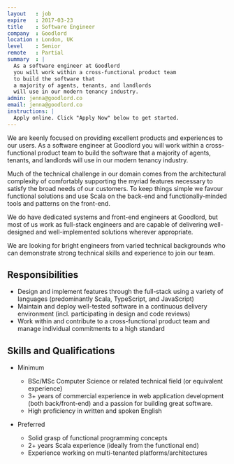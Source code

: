 ```yaml
---
layout   : job
expire   : 2017-03-23
title    : Software Engineer
company  : Goodlord
location : London, UK
level    : Senior
remote   : Partial
summary  : |
  As a software engineer at Goodlord
  you will work within a cross-functional product team
  to build the software that
  a majority of agents, tenants, and landlords
  will use in our modern tenancy industry.
admin: jenna@goodlord.co
email: jenna@goodlord.co
instructions: |
  Apply online. Click "Apply Now" below to get started.
---
```


<!-- break -->

We are keenly focused on providing
excellent products and experiences to our users.
As a software engineer at Goodlord
you will work within a cross-functional product team
to build the software that
a majority of agents, tenants, and landlords
will use in our modern tenancy industry.

Much of the technical challenge in our domain
comes from the architectural complexity
of comfortably supporting the myriad features necessary
to satisfy the broad needs of our customers.
To keep things simple we favour functional solutions
and use Scala on the back-end
and functionally-minded tools and patterns on the front-end.

We do have dedicated systems
and front-end engineers at Goodlord,
but most of us work as full-stack engineers
and are capable of delivering
well-designed and well-implemented solutions
wherever appropriate.

We are looking for bright engineers
from varied technical backgrounds
who can demonstrate
strong technical skills and experience
to join our team.

## Responsibilities

- Design and implement features through the full-stack
  using a variety of languages
  (predominantly Scala, TypeScript, and JavaScript)
- Maintain and deploy well-tested software
  in a continuous delivery environment
  (incl. participating in design and code reviews)
- Work within and contribute to
  a cross-functional product team
  and manage individual commitments to a high standard

## Skills and Qualifications

- Minimum
  - BSc/MSc Computer Science
    or related technical field
    (or equivalent experience)
  - 3+ years of commercial experience
    in web application development (both back/front-end)
    and a passion for building great software.
  - High proficiency in written and spoken English

- Preferred
  - Solid grasp of functional programming concepts
  - 2+ years Scala experience
    (ideally from the functional end)
  - Experience working on multi-tenanted
    platforms/architectures
